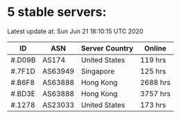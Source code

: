 # 5 stable servers:

Latest update at: Sun Jun 21 18:10:15 UTC 2020

| ID | ASN | Server Country | Online |
| -- | --- | -------------- | ------ |
| #.D09B | AS174 | United States | 119 hrs |
| #.7F1D | AS63949 | Singapore | 125 hrs |
| #.B6F8 | AS63888 | Hong Kong | 2688 hrs |
| #.BD3E | AS63888 | Hong Kong | 3757 hrs |
| #.1278 | AS23033 | United States | 173 hrs |

